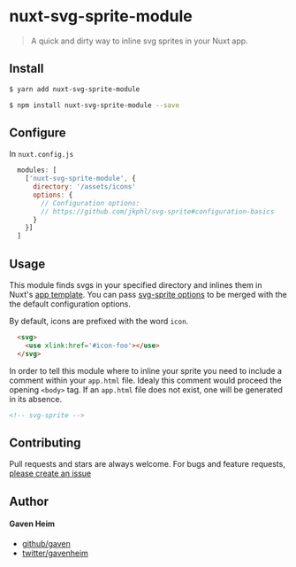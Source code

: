 # nuxt-svg-sprite-module

> A quick and dirty way to inline svg sprites in your Nuxt app.
## Install

```sh
$ yarn add nuxt-svg-sprite-module

$ npm install nuxt-svg-sprite-module --save
```

## Configure

In `nuxt.config.js`

```js
  modules: [
    ['nuxt-svg-sprite-module', {
      directory: '/assets/icons'
      options: {
        // Configuration options:
        // https://github.com/jkphl/svg-sprite#configuration-basics
      }
    }]
  ]
```

## Usage

This module finds svgs in your specified directory and inlines them in Nuxt's [app template](https://nuxtjs.org/guide/views/#app-template). You can pass [svg-sprite options](https://github.com/jkphl/svg-sprite#configuration-basics) to be merged with the the default configuration options.

By default, icons are prefixed with the word `icon`.

```html
  <svg>
    <use xlink:href='#icon-foo'></use>
  </svg>
```

In order to tell this module where to inline your sprite you need to include a comment within your `app.html` file. Idealy this comment would proceed the opening `<body>` tag. If an `app.html` file does not exist, one will be generated in its absence.

```html
<!-- svg-sprite -->
```

## Contributing

Pull requests and stars are always welcome. For bugs and feature requests, [please create an issue](https://github.com/gaven/nuxt-svg-sprite-module/issues/new)

## Author

#### Gaven Heim

* [github/gaven](https://github.com/gaven)
* [twitter/gavenheim](https://twitter.com/gavenheim)
